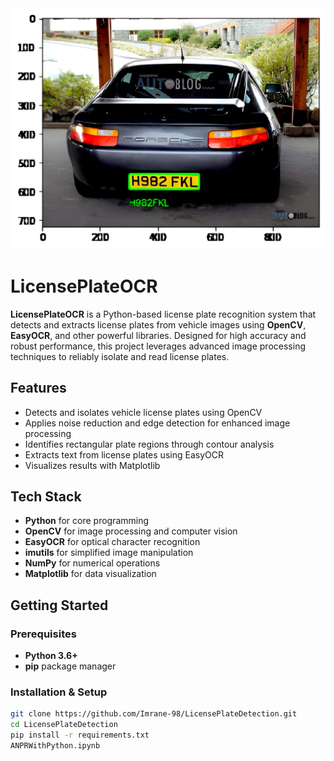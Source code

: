 <img src="output.jpg" width="600" alt="License Plate OCR">

# LicensePlateOCR

**LicensePlateOCR** is a Python-based license plate recognition system that detects and extracts license plates from vehicle images using **OpenCV**, **EasyOCR**, and other powerful libraries. Designed for high accuracy and robust performance, this project leverages advanced image processing techniques to reliably isolate and read license plates.

## Features
- Detects and isolates vehicle license plates using OpenCV
- Applies noise reduction and edge detection for enhanced image processing
- Identifies rectangular plate regions through contour analysis
- Extracts text from license plates using EasyOCR
- Visualizes results with Matplotlib

## Tech Stack
- **Python** for core programming
- **OpenCV** for image processing and computer vision
- **EasyOCR** for optical character recognition
- **imutils** for simplified image manipulation
- **NumPy** for numerical operations
- **Matplotlib** for data visualization

## Getting Started

### Prerequisites
- **Python 3.6+**
- **pip** package manager

### Installation & Setup
```sh
git clone https://github.com/Imrane-98/LicensePlateDetection.git
cd LicensePlateDetection
pip install -r requirements.txt
ANPRWithPython.ipynb
